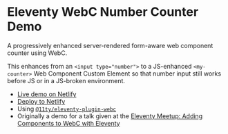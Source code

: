 # Eleventy WebC Number Counter Demo

A progressively enhanced server-rendered form-aware web component counter using WebC.

This enhances from an `<input type="number">` to a JS-enhanced `<my-counter>` Web Component Custom Element so that number input still works before JS or in a JS-broken environment.

* [Live demo on Netlify](https://demo-webc-counter.netlify.app/)
* [Deploy to Netlify](https://app.netlify.com/start/deploy?repository=https://github.com/11ty/demo-webc-counter)
* Using [`@11ty/eleventy-plugin-webc`](https://www.11ty.dev/docs/languages/webc/)
* Originally a demo for a talk given at the [Eleventy Meetup: Adding Components to WebC with Eleventy](https://www.zachleat.com/web/webc-in-eleventy/)